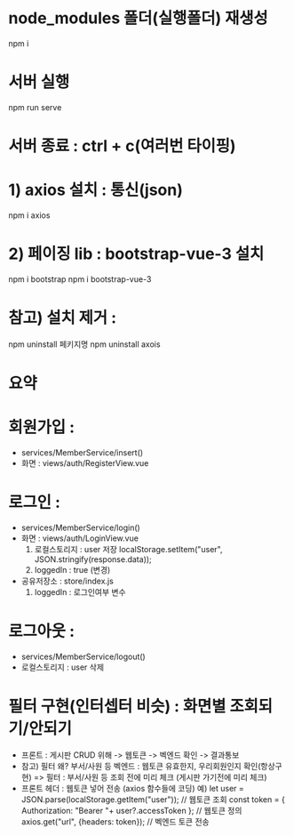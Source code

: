 # node_modules 폴더(실행폴더) 재생성
npm i
# 서버 실행
npm run serve
# 서버 종료 : ctrl + c(여러번 타이핑)

# 1) axios 설치 : 통신(json)
npm i axios
# 2) 페이징 lib : bootstrap-vue-3 설치
npm i bootstrap
npm i bootstrap-vue-3

# 참고) 설치 제거 : 
npm uninstall 페키지명
npm uninstall axois

# 요약 
# 회원가입 : 
  - services/MemberService/insert()
  - 화면 : views/auth/RegisterView.vue
# 로그인 :
  - services/MemberService/login()
  - 화면 : views/auth/LoginView.vue
     1) 로컬스토리지 : user 저장
        localStorage.setItem("user", JSON.stringify(response.data));
     2) loggedIn : true (변경)
  - 공유저장소 : store/index.js
     1) loggedIn : 로그인여부 변수
# 로그아웃 : 
   - services/MemberService/logout()
   - 로컬스토리지 : user 삭제
# 필터 구현(인터셉터 비슷) : 화면별 조회되기/안되기
   - 프론트 : 게시판 CRUD 위해 -> 웹토큰 -> 벡엔드 확인 -> 결과통보
   - 참고) 필터 왜? 부서/사원 등 벡엔드 : 웹토큰 유효한지, 우리회원인지 확인(항상구현)
       => 필터 : 부서/사원 등 조회 전에 미리 체크 (게시판 가기전에 미리 체크)
   - 프론트 헤더 : 웹토큰 넣어 전송 (axios 함수들에 코딩)
      예) let user = JSON.parse(localStorage.getItem("user"));           // 웹토큰 조회
          const token = { Authorization: "Bearer "+ user?.accessToken }; // 웹토큰 정의
           axios.get("url", {headers: token});                           // 벡엔드 토큰 전송
       